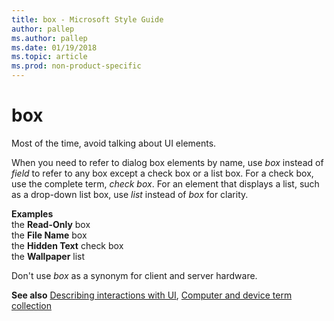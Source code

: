 ```yaml
---
title: box - Microsoft Style Guide
author: pallep
ms.author: pallep
ms.date: 01/19/2018
ms.topic: article
ms.prod: non-product-specific
---
```


# box

Most of the time, avoid talking about UI elements. 

When you need to refer to dialog box elements by name, use *box* instead of *field* to refer to any box except a check box or a list box. For a check box, use the complete term, *check box*. For an element that displays a list, such as a drop-down list box, use *list* instead of *box* for clarity.

**Examples**  
the **Read-Only** box  
the **File Name** box  
the **Hidden Text** check box  
the **Wallpaper** list  

Don't use *box* as a synonym for client and server hardware. 

**See also** [Describing interactions with UI](/style-guide/procedures-instructions/describing-interactions-with-ui), [Computer and device term collection](/style-guide/a-z-word-list-term-collections/term-collections/computer-device-terms)
